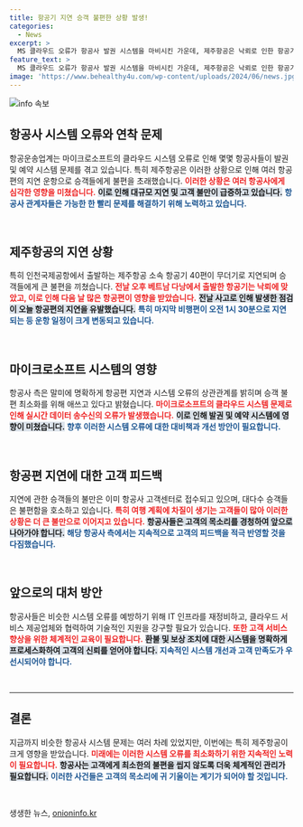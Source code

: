 ```yaml
---
title: 항공기 지연 승객 불편한 상황 발생!
categories:
  - News
excerpt: >
  MS 클라우드 오류가 항공사 발권 시스템을 마비시킨 가운데, 제주항공은 낙뢰로 인한 항공기 점검으로 40편의 비행이 무더기 지연되고 있습니다. 승객들은 큰 불편을 겪고 있습니다.
feature_text: >
  MS 클라우드 오류가 항공사 발권 시스템을 마비시킨 가운데, 제주항공은 낙뢰로 인한 항공기 점검으로 40편의 비행이 무더기 지연되고 있습니다. 승객들은 큰 불편을 겪고 있습니다.
image: 'https://www.behealthy4u.com/wp-content/uploads/2024/06/news.jpg'
---
```


<p><img src="https://www.behealthy4u.com/wp-content/uploads/2024/06/news.jpg" alt="info 속보" /></p>

<h2 data-ke-size="size26">항공사 시스템 오류와 연착 문제</h2>

<p data-ke-size="size16">항공운송업계는 마이크로소프트의 클라우드 시스템 오류로 인해 몇몇 항공사들이 발권 및 예약 시스템 문제를 겪고 있습니다. 특히 제주항공은 이러한 상황으로 인해 여러 항공편의 지연 운항으로 승객들에게 불편을 초래했습니다. <b><span style="color: #ee2323;">이러한 상황은 여러 항공사에게 심각한 영향을 미쳤습니다.</span></b> <b><span style="background-color: #21538527;">이로 인해 대규모 지연 및 고객 불만이 급증하고 있습니다.</span></b> <b><span style="color: #1a5490;">항공사 관계자들은 가능한 한 빨리 문제를 해결하기 위해 노력하고 있습니다.</span></b></p>

<p data-ke-size="size16">&nbsp;</p>

<h2 data-ke-size="size26">제주항공의 지연 상황</h2>

<p data-ke-size="size16">특히 인천국제공항에서 출발하는 제주항공 소속 항공기 40편이 무더기로 지연되며 승객들에게 큰 불편을 끼쳤습니다. <b><span style="color: #ee2323;">전날 오후 베트남 다낭에서 출발한 항공기는 낙뢰에 맞았고, 이로 인해 다음 날 많은 항공편이 영향을 받았습니다.</span></b> <b><span style="background-color: #21538527;">전날 사고로 인해 발생한 점검이 오늘 항공편의 지연을 유발했습니다.</span></b> <b><span style="color: #1a5490;">특히 마지막 비행편이 오전 1시 30분으로 지연되는 등 운항 일정이 크게 변동되고 있습니다.</span></b></p>

<p data-ke-size="size16">&nbsp;</p>

<h2 data-ke-size="size26">마이크로소프트 시스템의 영향</h2>

<p data-ke-size="size16">항공사 측은 말미에 명확하게 항공편 지연과 시스템 오류의 상관관계를 밝히며 승객 불편 최소화를 위해 애쓰고 있다고 밝혔습니다. <b><span style="color: #ee2323;">마이크로소프트의 클라우드 시스템 문제로 인해 실시간 데이터 송수신의 오류가 발생했습니다.</span></b> <b><span style="background-color: #21538527;">이로 인해 발권 및 예약 시스템에 영향이 미쳤습니다.</span></b> <b><span style="color: #1a5490;">향후 이러한 시스템 오류에 대한 대비책과 개선 방안이 필요합니다.</span></b></p>

<p data-ke-size="size16">&nbsp;</p>

<h2 data-ke-size="size26">항공편 지연에 대한 고객 피드백</h2>

<p data-ke-size="size16">지연에 관한 승객들의 불만은 이미 항공사 고객센터로 접수되고 있으며, 대다수 승객들은 불편함을 호소하고 있습니다. <b><span style="color: #ee2323;">특히 여행 계획에 차질이 생기는 고객들이 많아 이러한 상황은 더 큰 불만으로 이어지고 있습니다.</span></b> <b><span style="background-color: #21538527;">항공사들은 고객의 목소리를 경청하여 앞으로 나아가야 합니다.</span></b> <b><span style="color: #1a5490;">해당 항공사 측에서는 지속적으로 고객의 피드백을 적극 반영할 것을 다짐했습니다.</span></b></p>

<p data-ke-size="size16">&nbsp;</p>

<h2 data-ke-size="size26">앞으로의 대처 방안</h2>

<p data-ke-size="size16">항공사들은 비슷한 시스템 오류를 예방하기 위해 IT 인프라를 재정비하고, 클라우드 서비스 제공업체와 협력하여 기술적인 지원을 강구할 필요가 있습니다. <b><span style="color: #ee2323;">또한 고객 서비스 향상을 위한 체계적인 교육이 필요합니다.</span></b> <b><span style="background-color: #21538527;">환불 및 보상 조치에 대한 시스템을 명확하게 프로세스화하여 고객의 신뢰를 얻어야 합니다.</span></b> <b><span style="color: #1a5490;">지속적인 시스템 개선과 고객 만족도가 우선시되어야 합니다.</span></b></p>

<p data-ke-size="size16">&nbsp;</p>

<hr>

<h2 data-ke-size="size26">결론</h2>

<p data-ke-size="size16">지금까지 비슷한 항공사 시스템 문제는 여러 차례 있었지만, 이번에는 특히 제주항공이 크게 영향을 받았습니다. <b><span style="color: #ee2323;">미래에는 이러한 시스템 오류를 최소화하기 위한 지속적인 노력이 필요합니다.</span></b> <b><span style="background-color: #21538527;">항공사는 고객에게 최소한의 불편을 씹지 않도록 더욱 체계적인 관리가 필요합니다.</span></b> <b><span style="color: #1a5490;">이러한 사건들은 고객의 목소리에 귀 기울이는 계기가 되어야 할 것입니다.</span></b></p>

<p data-ke-size="size16">&nbsp;</p>
생생한 뉴스, <a href="https://onioninfo.kr" rel="dofollow">onioninfo.kr</a>


